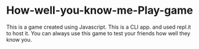 # How-well-you-know-me-Play-game
This is a game created using Javascript. This is a CLI app. and used repl.it to host it. You can always use this game to test your friends how well they know you.

